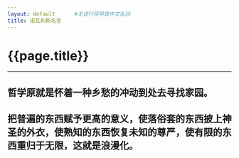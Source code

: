 ```yaml
---
layout: default      #无该行将导致中文乱码
title: 诺瓦利斯名言
---
```


# {{page.title}}

------------------------------
哲学原就是怀着一种乡愁的冲动到处去寻找家园。
------------------------------
把普遍的东西赋予更高的意义，使落俗套的东西披上神圣的外衣，使熟知的东西恢复未知的尊严，使有限的东西重归于无限，这就是浪漫化。
------------------------------